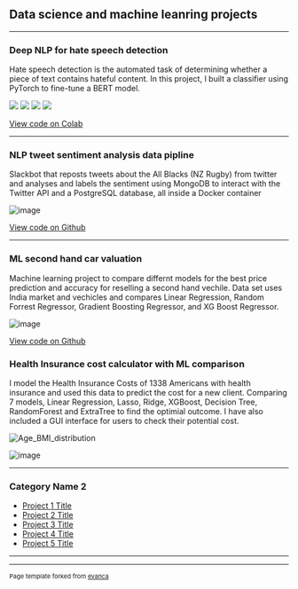 ## Data science and machine leanring projects

---

### Deep NLP for hate speech detection

Hate speech detection is the automated task of determining whether a piece of text contains hateful content. In this project, I built a classifier using PyTorch to fine-tune a BERT model.

[![](https://img.shields.io/badge/Python-white?logo=Python)](#) [![](https://img.shields.io/badge/Jupyter-white?logo=Jupyter)](#) [![](https://img.shields.io/badge/PyTorch-white?logo=pytorch)](#) [![](https://img.shields.io/badge/Twitter-white?logo=Twitter)](#) 

[View code on Colab](https://colab.research.google.com/drive/1pbPH_qMmtkPhsSaKDII-JMvUhtIRFDNI?usp=sharing)

---

### NLP tweet sentiment analysis data pipline 

Slackbot that reposts tweets about the All Blacks (NZ Rugby) from twitter and analyses and labels the sentiment using MongoDB to interact with the Twitter API and a PostgreSQL database, all inside a Docker container

![image](https://user-images.githubusercontent.com/105222741/216148400-a96b278a-2a97-4796-b58c-cb05f5ae8d85.png)

[View code on Github](https://github.com/Nathan-Austin/twitter_slackbot_with-sentiment_analysis)

---
### ML second hand car valuation

Machine learning project to compare differnt models for the best price prediction and accuracy for reselling a second hand vechile. Data set uses India market and vechicles and compares Linear Regression, Random Forrest Regressor, Gradient Boosting Regressor, and XG Boost Regressor.


![image](https://user-images.githubusercontent.com/105222741/233102618-d3056715-ee87-4a64-a2fb-1523fbe7011b.png)

[View code on Github](https://github.com/Nathan-Austin/Machine_Learning_projects/tree/main/Car_price_prediction)

### Health Insurance cost calculator with ML comparison

I model the Health Insurance Costs of 1338 Americans with health insurance and used this data to predict the cost for a new client.
Comparing 7 models, Linear Regression, Lasso, Ridge, XGBoost, Decision Tree, RandomForest and ExtraTree to find the optimial outcome.
I have also included a GUI interface for users to check their potential cost.

![Age_BMI_distribution](https://user-images.githubusercontent.com/105222741/233109930-0b0e86bc-00a9-41c3-8be3-3a1dc6d56e4d.png)

![image](https://user-images.githubusercontent.com/105222741/233114145-871c9cd7-4982-4d39-88a3-2aebfbe3733c.png)




---

### Category Name 2

- [Project 1 Title](http://example.com/)
- [Project 2 Title](http://example.com/)
- [Project 3 Title](http://example.com/)
- [Project 4 Title](http://example.com/)
- [Project 5 Title](http://example.com/)

---




---
<p style="font-size:11px">Page template forked from <a href="https://github.com/evanca/quick-portfolio">evanca</a></p>
<!-- Remove above link if you don't want to attibute -->
